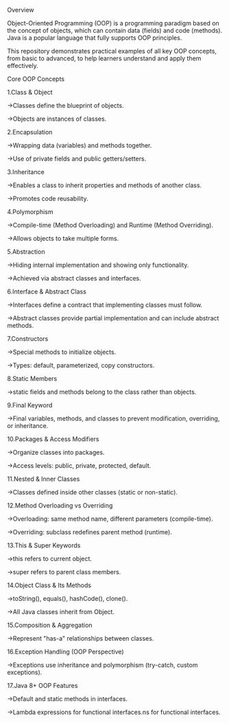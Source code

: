 Overview

Object-Oriented Programming (OOP) is a programming paradigm based on the concept of objects, which can contain data (fields) and code (methods). Java is a popular language that fully supports OOP principles.

This repository demonstrates practical examples of all key OOP concepts, from basic to advanced, to help learners understand and apply them effectively.

 Core OOP Concepts

1.Class & Object

  ->Classes define the blueprint of objects.

  ->Objects are instances of classes.

2.Encapsulation

  ->Wrapping data (variables) and methods together.

  ->Use of private fields and public getters/setters.

3.Inheritance

  ->Enables a class to inherit properties and methods of another class.

  ->Promotes code reusability.

4.Polymorphism

  ->Compile-time (Method Overloading) and Runtime (Method Overriding).

  ->Allows objects to take multiple forms.

5.Abstraction

  ->Hiding internal implementation and showing only functionality.

  ->Achieved via abstract classes and interfaces.

6.Interface & Abstract Class

  ->Interfaces define a contract that implementing classes must follow.

  ->Abstract classes provide partial implementation and can include abstract methods.

7.Constructors

  ->Special methods to initialize objects.

  ->Types: default, parameterized, copy constructors.

8.Static Members

  ->static fields and methods belong to the class rather than objects.

9.Final Keyword

  ->Final variables, methods, and classes to prevent modification, overriding, or inheritance.

10.Packages & Access Modifiers

  ->Organize classes into packages.

  ->Access levels: public, private, protected, default.

11.Nested & Inner Classes

  ->Classes defined inside other classes (static or non-static).

12.Method Overloading vs Overriding

  ->Overloading: same method name, different parameters (compile-time).

  ->Overriding: subclass redefines parent method (runtime).

13.This & Super Keywords

  ->this refers to current object.

  ->super refers to parent class members.

14.Object Class & Its Methods

  ->toString(), equals(), hashCode(), clone().

  ->All Java classes inherit from Object.

15.Composition & Aggregation

  ->Represent "has-a" relationships between classes.

16.Exception Handling (OOP Perspective)

  ->Exceptions use inheritance and polymorphism (try-catch, custom exceptions).

17.Java 8+ OOP Features

  ->Default and static methods in interfaces.

  ->Lambda expressions for functional interfaces.ns for functional interfaces.
